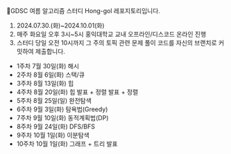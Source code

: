 💜GDSC 여름 알고리즘 스터디 Hong-gol 레포지토리입니다.

1. 2024.07.30.(화)~2024.10.01(화)
2. 매주 화요일 오후 3시~5시 홍익대학교 교내 오프라인/디스코드 온라인 진행
3. 스터디 당일 오전 10시까지 그 주의 토픽 관련 문제 풀이 코드를 자신의 브랜치로 커밋하여 제출합니다.

- 1주차  7월 30일(화)  해시
- 2주차  8월 6일(화)   스택/큐
- 3주차  8월 13일(화)  힙
- 4주차  8월 20일(화)  힙 발표 + 정렬 발표 + 정렬
- 5주차  8월 25일(일)  완전탐색
- 6주차  9월 3일(화)   탐욕법(Greedy)
- 7주차  9월 10일(화)  동적계획법(DP)
- 8주차  9월 24일(화)  DFS/BFS
- 9주차  10월 1일(화)	이분탐색
- 10주차 10월 1일(화)	그래프 + 트리 발표
